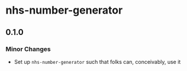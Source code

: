 # nhs-number-generator

## 0.1.0

### Minor Changes

- Set up `nhs-number-generator` such that folks can, conceivably, use it

